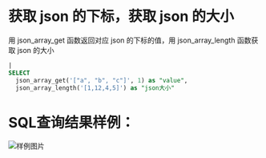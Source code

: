 # 获取 json 的下标，获取 json 的大小


用 json_array_get 函数返回对应 json 的下标的值，用 json_array_length 函数获取 json 的大小


```SQL
|
SELECT
  json_array_get('["a", "b", "c"]', 1) as "value",
  json_array_length('[1,12,4,5]') as "json大小"
```

# SQL查询结果样例：

![样例图片](https://img.alicdn.com/tfs/TB1wJF1QkL0gK0jSZFAXXcA9pXa-620-290.png)